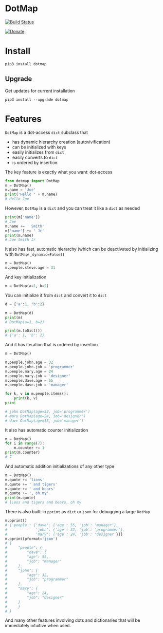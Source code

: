 # DotMap

[![Build Status](https://travis-ci.com/drgrib/dotmap.svg?branch=master)](https://travis-ci.com/drgrib/dotmap)

[![Donate](https://img.shields.io/badge/Donate-PayPal-green.svg)](https://www.paypal.com/donate?business=N2GLXLS5KBFBY&item_name=Chris+Redford&currency_code=USD)

# Install

```
pip3 install dotmap
```

## Upgrade

Get updates for current installation

```
pip3 install --upgrade dotmap
```

# Features

`DotMap` is a dot-access `dict` subclass that

-   has dynamic hierarchy creation (autovivification)
-   can be initialized with keys
-   easily initializes from `dict`
-   easily converts to `dict`
-   is ordered by insertion

The key feature is exactly what you want: dot-access

```python
from dotmap import DotMap
m = DotMap()
m.name = 'Joe'
print('Hello ' + m.name)
# Hello Joe
```

However, `DotMap` is a `dict` and you can treat it like a `dict` as needed

```python
print(m['name'])
# Joe
m.name += ' Smith'
m['name'] += ' Jr'
print(m.name)
# Joe Smith Jr
```

It also has fast, automatic hierarchy (which can be deactivated by initializing with `DotMap(_dynamic=False)`)

```python
m = DotMap()
m.people.steve.age = 31
```

And key initialization

```python
m = DotMap(a=1, b=2)
```

You can initialize it from `dict` and convert it to `dict`

```python
d = {'a':1, 'b':2}

m = DotMap(d)
print(m)
# DotMap(a=1, b=2)

print(m.toDict())
# {'a': 1, 'b': 2}
```

And it has iteration that is ordered by insertion

```python
m = DotMap()

m.people.john.age = 32
m.people.john.job = 'programmer'
m.people.mary.age = 24
m.people.mary.job = 'designer'
m.people.dave.age = 55
m.people.dave.job = 'manager'

for k, v in m.people.items():
	print(k, v)
print

# john DotMap(age=32, job='programmer')
# mary DotMap(age=24, job='designer')
# dave DotMap(age=55, job='manager')
```

It also has automatic counter initialization

```python
m = DotMap()
for i in range(7):
	m.counter += 1
print(m.counter)
# 7
```

And automatic addition initializations of any other type

```python
m = DotMap()
m.quote += 'lions'
m.quote += ' and tigers'
m.quote += ' and bears'
m.quote += ', oh my'
print(m.quote)
# lions and tigers and bears, oh my
```

There is also built-in `pprint` as `dict` or `json` for debugging a large `DotMap`

```python
m.pprint()
# {'people': {'dave': {'age': 55, 'job': 'manager'},
#             'john': {'age': 32, 'job': 'programmer'},
#             'mary': {'age': 24, 'job': 'designer'}}}
m.pprint(pformat='json')
# {
#     "people": {
#         "dave": {
#	      "age": 55,
#	      "job": "manager"
# 	  },
# 	  "john": {
#	      "age": 32,
#	      "job": "programmer"
# 	  },
# 	  "mary": {
#	      "age": 24,
#	      "job": "designer"
# 	  }
#     }
# }
```

And many other features involving dots and dictionaries that will be immediately intuitive when used.
